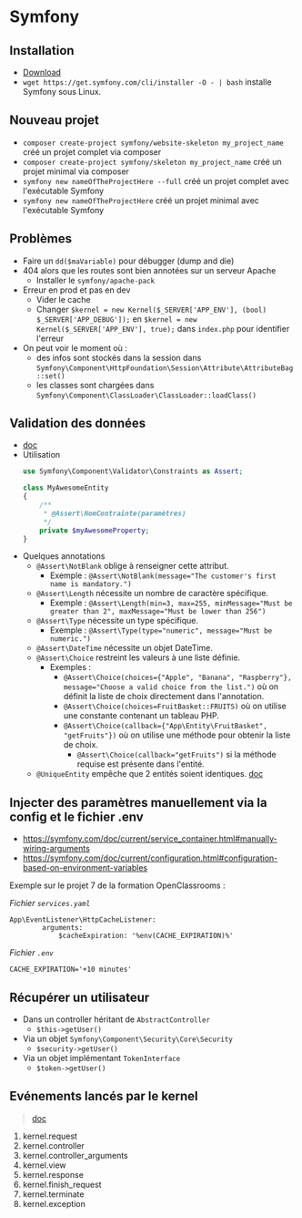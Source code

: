 # Symfony

## Installation

* [Download](https://symfony.com/download)
* `wget https://get.symfony.com/cli/installer -O - | bash` installe Symfony sous Linux.

## Nouveau projet

* `composer create-project symfony/website-skeleton my_project_name` créé un projet complet via composer
* `composer create-project symfony/skeleton my_project_name` créé un projet minimal via composer
* `symfony new nameOfTheProjectHere --full` créé un projet complet avec l'exécutable Symfony
* `symfony new nameOfTheProjectHere` créé un projet minimal avec l'exécutable Symfony

## Problèmes

* Faire un `dd($maVariable)` pour débugger (dump and die)
* 404 alors que les routes sont bien annotées sur un serveur Apache
    * Installer le `symfony/apache-pack`
* Erreur en prod et pas en dev
    * Vider le cache
    * Changer `$kernel = new Kernel($_SERVER['APP_ENV'], (bool) $_SERVER['APP_DEBUG']);` en `$kernel = new Kernel($_SERVER['APP_ENV'], true);` dans `index.php` pour identifier l'erreur
* On peut voir le moment où :
    * des infos sont stockés dans la session dans `Symfony\Component\HttpFoundation\Session\Attribute\AttributeBag::set()`
    * les classes sont chargées dans `Symfony\Component\ClassLoader\ClassLoader::loadClass()`

## Validation des données

* [doc](https://symfony.com/doc/current/reference/constraints.html)
* Utilisation
    ```php
    use Symfony\Component\Validator\Constraints as Assert;

    class MyAwesomeEntity
    {
        /**
         * @Assert\NomContrainte(paramètres)
         */
        private $myAwesomeProperty;
    }
    ```
* Quelques annotations
    * `@Assert\NotBlank` oblige à renseigner cette attribut.
        * Exemple : `@Assert\NotBlank(message="The customer's first name is mandatory.")`
    * `@Assert\Length` nécessite un nombre de caractère spécifique.
        * Exemple : `@Assert\Length(min=3, max=255, minMessage="Must be greater than 2", maxMessage="Must be lower than 256")`
    * `@Assert\Type` nécessite un type spécifique.
        * Exemple : `@Assert\Type(type="numeric", message="Must be numeric.")`
    * `@Assert\DateTime` nécessite un objet DateTime.
    * `@Assert\Choice` restreint les valeurs à une liste définie.
        * Exemples : 
            * `@Assert\Choice(choices={"Apple", "Banana", "Raspberry"}, message="Choose a valid choice from the list.")` où on définit la liste de choix directement dans l'annotation.
            * `@Assert\Choice(choices=FruitBasket::FRUITS)` où on utilise une constante contenant un tableau PHP.
            * `@Assert\Choice(callback={"App\Entity\FruitBasket", "getFruits"})` où on utilise une méthode pour obtenir la liste de choix.
                * `@Assert\Choice(callback="getFruits")` si la méthode requise est présente dans l'entité.
    * `@UniqueEntity` empêche que 2 entités soient identiques. [doc](https://symfony.com/doc/current/reference/constraints.html)
    

## Injecter des paramètres manuellement via la config et le fichier .env

* https://symfony.com/doc/current/service_container.html#manually-wiring-arguments
* https://symfony.com/doc/current/configuration.html#configuration-based-on-environment-variables 

Exemple sur le projet 7 de la formation OpenClassrooms :

*Fichier `services.yaml`*
```
App\EventListener\HttpCacheListener:
        arguments:
            $cacheExpiration: '%env(CACHE_EXPIRATION)%'
```
*Fichier `.env`*
```
CACHE_EXPIRATION='+10 minutes'
```

## Récupérer un utilisateur

* Dans un controller héritant de `AbstractController`
    * `$this->getUser()`
* Via un objet `Symfony\Component\Security\Core\Security`
    * `$security->getUser()`
* Via un objet implémentant `TokenInterface`
    * `$token->getUser()`

## Evénements lancés par le kernel

> [doc](https://symfony.com/doc/current/reference/events.html#kernel-events)

1. kernel.request
1. kernel.controller
1. kernel.controller_arguments
1. kernel.view
1. kernel.response
1. kernel.finish_request
1. kernel.terminate
1. kernel.exception
